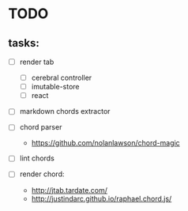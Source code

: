 # TODO

## tasks:

- [ ] render tab
    - [ ] cerebral controller
    - [ ] imutable-store
    - [ ] react

- [ ] markdown chords extractor
- [ ] chord parser
    - https://github.com/nolanlawson/chord-magic

- [ ] lint chords
- [ ] render chord:
    - http://jtab.tardate.com/
    - http://justindarc.github.io/raphael.chord.js/
